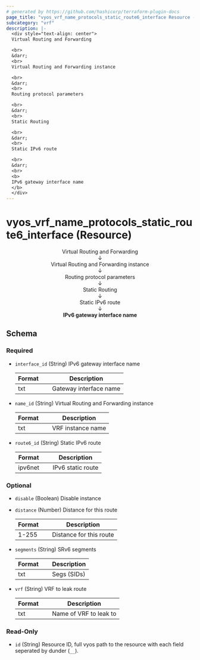 ```yaml
---
# generated by https://github.com/hashicorp/terraform-plugin-docs
page_title: "vyos_vrf_name_protocols_static_route6_interface Resource - vyos"
subcategory: "vrf"
description: |-
  <div style="text-align: center">
  Virtual Routing and Forwarding

  <br>
  &darr;
  <br>
  Virtual Routing and Forwarding instance

  <br>
  &darr;
  <br>
  Routing protocol parameters

  <br>
  &darr;
  <br>
  Static Routing

  <br>
  &darr;
  <br>
  Static IPv6 route

  <br>
  &darr;
  <br>
  <b>
  IPv6 gateway interface name
  </b>
  </div>
---
```


# vyos_vrf_name_protocols_static_route6_interface (Resource)

<div style="text-align: center">
Virtual Routing and Forwarding

<br>
&darr;
<br>
Virtual Routing and Forwarding instance

<br>
&darr;
<br>
Routing protocol parameters

<br>
&darr;
<br>
Static Routing

<br>
&darr;
<br>
Static IPv6 route

<br>
&darr;
<br>
<b>
IPv6 gateway interface name
</b>
</div>



<!-- schema generated by tfplugindocs -->
## Schema

### Required

- `interface_id` (String) IPv6 gateway interface name

    |  Format  &emsp;|  Description             |
    |----------------|--------------------------|
    |  txt     &emsp;|  Gateway interface name  |
- `name_id` (String) Virtual Routing and Forwarding instance

    |  Format  &emsp;|  Description        |
    |----------------|---------------------|
    |  txt     &emsp;|  VRF instance name  |
- `route6_id` (String) Static IPv6 route

    |  Format   &emsp;|  Description        |
    |-----------------|---------------------|
    |  ipv6net  &emsp;|  IPv6 static route  |

### Optional

- `disable` (Boolean) Disable instance
- `distance` (Number) Distance for this route

    |  Format  &emsp;|  Description              |
    |----------------|---------------------------|
    |  1-255   &emsp;|  Distance for this route  |
- `segments` (String) SRv6 segments

    |  Format  &emsp;|  Description  |
    |----------------|---------------|
    |  txt     &emsp;|  Segs (SIDs)  |
- `vrf` (String) VRF to leak route

    |  Format  &emsp;|  Description             |
    |----------------|--------------------------|
    |  txt     &emsp;|  Name of VRF to leak to  |

### Read-Only

- `id` (String) Resource ID, full vyos path to the resource with each field seperated by dunder (`__`).
